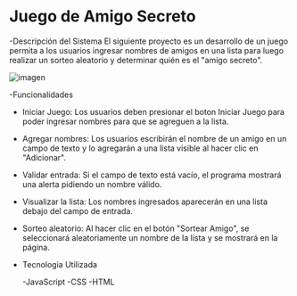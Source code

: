 <h1>Juego de Amigo Secreto</h1>

-Descripción del Sistema
El siguiente proyecto es un desarrollo de un juego permita a los usuarios ingresar nombres de amigos en una lista para luego realizar un sorteo aleatorio 
y determinar quién es el "amigo secreto".

![imagen](https://github.com/user-attachments/assets/3945e2a3-4429-45d6-98f2-39a252b4cfd1)

-Funcionalidades

   - Iniciar Juego: Los usuarios deben presionar el boton Iniciar Juego para poder ingresar nombres para que se agreguen a la lista.
    
   - Agregar nombres: Los usuarios escribirán el nombre de un amigo en un campo de texto y lo agregarán a una lista visible al hacer clic en "Adicionar".

   - Validar entrada: Si el campo de texto está vacío, el programa mostrará una alerta pidiendo un nombre válido.

   - Visualizar la lista: Los nombres ingresados aparecerán en una lista debajo del campo de entrada.

   - Sorteo aleatorio: Al hacer clic en el botón "Sortear Amigo", se seleccionará aleatoriamente un nombre de la lista y se mostrará en la página.

- Tecnologia Utilizada

  -JavaScript
  -CSS
  -HTML

  


